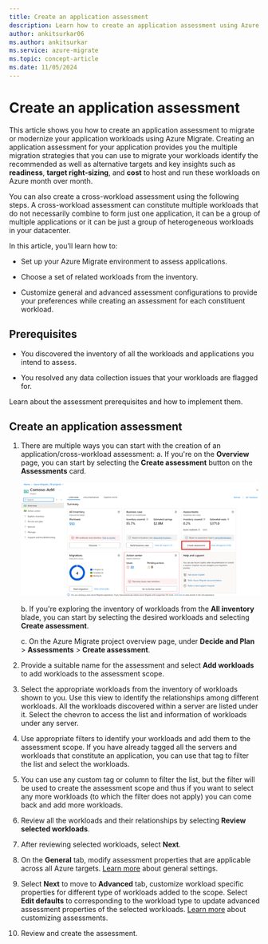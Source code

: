```yaml
---
title: Create an application assessment
description: Learn how to create an application assessment using Azure Migrate.
author: ankitsurkar06
ms.author: ankitsurkar
ms.service: azure-migrate
ms.topic: concept-article
ms.date: 11/05/2024
---
```


# Create an application assessment

This article shows you how to create an application assessment to migrate or modernize your application workloads using Azure Migrate. Creating an application assessment for your application provides you the multiple migration strategies that you can use to migrate your workloads identify the recommended as well as alternative targets and key insights such as **readiness**, **target right-sizing**, and **cost** to host and run these workloads on Azure month over month.  

You can also create a cross-workload assessment using the following steps. A cross-workload assessment can constitute multiple workloads that do not necessarily combine to form just one application, it can be a group of multiple applications or it can be just a group of heterogeneous workloads in your datacenter.  

In this article, you’ll learn how to:  

- Set up your Azure Migrate environment to assess applications.

- Choose a set of related workloads from the inventory.  

- Customize general and advanced assessment configurations to provide your preferences while creating an assessment for each constituent workload.  

## Prerequisites 

- You discovered the inventory of all the workloads and applications you intend to assess. 

- You resolved any data collection issues that your workloads are flagged for. 

Learn about the assessment prerequisites and how to implement them.

## Create an application assessment 

1. There are multiple ways you can start with the creation of an application/cross-workload assessment: 
    a. If you're on the **Overview** page, you can start by selecting the **Create assessment** button on the **Assessments** card.

    ![Diagram representing the Migration journey.](./media/create-application-assessment/create-assessment.png)
    
    b. If you're exploring the inventory of workloads from the **All inventory** blade, you can start by selecting the desired workloads and selecting **Create assessment**.

    c.	On the Azure Migrate project overview page, under **Decide and Plan** > **Assessments** > **Create assessment**.

2. Provide a suitable name for the assessment and select **Add workloads** to add workloads to the assessment scope.

3. Select the appropriate workloads from the inventory of workloads shown to you. Use this view to identify the relationships among different workloads. All the workloads discovered within a server are listed under it. Select the chevron to access the list and information of workloads under any server. 

4. Use appropriate filters to identify your workloads and add them to the assessment scope. If you have already tagged all the servers and workloads that constitute an application, you can use that tag to filter the list and select the workloads.

5. You can use any custom tag or column to filter the list, but the filter will be used to create the assessment scope and thus if you want to select any more workloads (to which the filter does not apply) you can come back and add more workloads. 

6. Review all the workloads and their relationships by selecting **Review selected workloads**.

7. After reviewing selected workloads, select **Next**.

8. On the **General** tab, modify assessment properties that are applicable across all Azure targets. [Learn more](assessment-properties.md) about general settings.

9. Select **Next** to move to **Advanced** tab, customize workload specific properties for different type of workloads added to the scope. Select **Edit defaults** to corresponding to the workload type to update advanced assessment properties of the selected workloads. [Learn more](assessment-properties.md) about customizing assessments.

10.	Review and create the assessment.
